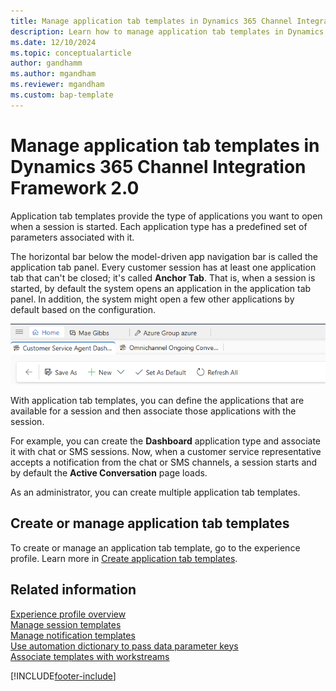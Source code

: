 ```yaml
---
title: Manage application tab templates in Dynamics 365 Channel Integration Framework 2.0 
description: Learn how to manage application tab templates in Dynamics 365 Channel Integration Framework 2.0.
ms.date: 12/10/2024
ms.topic: conceptualarticle
author: gandhamm
ms.author: mgandham
ms.reviewer: mgandham
ms.custom: bap-template 
---
```


# Manage application tab templates in Dynamics 365 Channel Integration Framework 2.0

Application tab templates provide the type of applications you want to open when a session is started. Each application type has a predefined set of parameters associated with it.

The horizontal bar below the model-driven app navigation bar is called the application tab panel. Every customer session has at least one application tab that can't be closed; it's called **Anchor Tab**. That is, when a session is started, by default the system opens an application in the application tab panel. In addition, the system might open a few other applications by default based on the configuration. 

![Application tab panel.](../../media/app-tab.png "Application tab panel")  

With application tab templates, you can define the applications that are available for a session and then associate those applications with the session. 

For example, you can create the **Dashboard** application type and associate it with chat or SMS sessions. Now, when a customer service representative accepts a notification from the chat or SMS channels, a session starts and by default the **Active Conversation** page loads.

As an administrator, you can create multiple application tab templates.

## Create or manage application tab templates

To create or manage an application tab template, go to the experience profile. Learn more in [Create application tab templates](../../../customer-service/administer/application-tab-templates.md#create-application-tab-templates).

## Related information

[Experience profile overview](../../../customer-service/administer/overview.md)  
[Manage session templates](session-templates-cif.md)   
[Manage notification templates](notification-templates-cif.md)   
[Use automation dictionary to pass data parameter keys](automation-dictionary-keys-cif.md)  
[Associate templates with workstreams](associate-templates-cif.md)    


[!INCLUDE[footer-include](../../../includes/footer-banner.md)]
